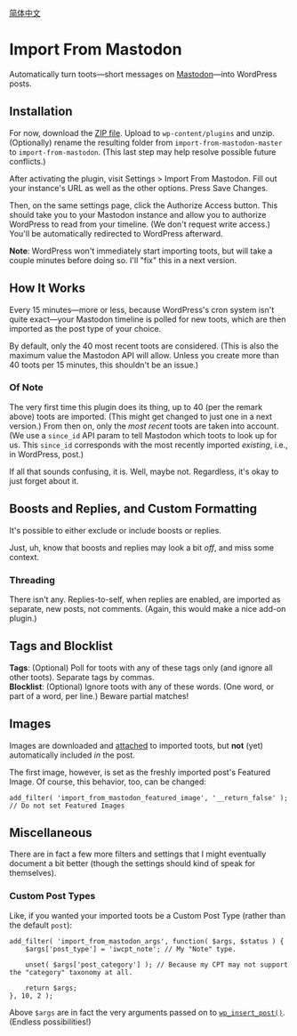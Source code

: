 [简体中文](README_zh-Hans.md)

# Import From Mastodon
Automatically turn toots—short messages on [Mastodon](https://joinmastodon.org/)—into WordPress posts.

## Installation
For now, download the [ZIP file](https://github.com/janboddez/import-from-mastodon/archive/refs/heads/master.zip). Upload to `wp-content/plugins` and unzip. (Optionally) rename the resulting folder from `import-from-mastodon-master` to `import-from-mastodon`. (This last step may help resolve possible future conflicts.)

After activating the plugin, visit Settings > Import From Mastodon. Fill out your instance's URL as well as the other options. Press Save Changes.

Then, on the same settings page, click the Authorize Access button. This should take you to your Mastodon instance and allow you to authorize WordPress to read from your timeline. (We don't request write access.) You'll be automatically redirected to WordPress afterward.

**Note**: WordPress won't immediately start importing toots, but will take a couple minutes before doing so. I'll "fix" this in a next version.

## How It Works
Every 15 minutes—more or less, because WordPress's cron system isn't quite exact—your Mastodon timeline is polled for new toots, which are then imported as the post type of your choice.

By default, only the 40 most recent toots are considered. (This is also the maximum value the Mastodon API will allow. Unless you create more than 40 toots per 15 minutes, this shouldn't be an issue.)

### Of Note
The very first time this plugin does its thing, up to 40 (per the remark above) toots are imported. (This might get changed to just one in a next version.) From then on, only the _most recent_ toots are taken into account. (We use a `since_id` API param to tell Mastodon which toots to look up for us. This `since_id` corresponds with the most recently imported _existing_, i.e., in WordPress, post.)

If all that sounds confusing, it is. Well, maybe not. Regardless, it's okay to just forget about it.

## Boosts and Replies, and Custom Formatting
It's possible to either exclude or include boosts or replies.

Just, uh, know that boosts and replies may look a bit _off_, and miss some context.

### Threading
There isn't any. Replies-to-self, when replies are enabled, are imported as separate, new posts, not comments. (Again, this would make a nice add-on plugin.)

## Tags and Blocklist
**Tags**: (Optional) Poll for toots with any of these tags only (and ignore all other toots). Separate tags by commas.  
**Blocklist**: (Optional) Ignore toots with any of these words. (One word, or part of a word, per line.) Beware partial matches!

## Images
Images are downloaded and [attached](https://wordpress.org/support/article/using-image-and-file-attachments/#attachment-to-a-post) to imported toots, but **not** (yet) automatically included _in_ the post.

The first image, however, is set as the freshly imported post's Featured Image. Of course, this behavior, too, can be changed:
```
add_filter( 'import_from_mastodon_featured_image', '__return_false' ); // Do not set Featured Images
```

## Miscellaneous
There are in fact a few more filters and settings that I might eventually document a bit better (though the settings should kind of speak for themselves).

### Custom Post Types
Like, if you wanted your imported toots be a Custom Post Type (rather than the default `post`):
```
add_filter( 'import_from_mastodon_args', function( $args, $status ) {
	$args['post_type'] = 'iwcpt_note'; // My "Note" type.

	unset( $args['post_category'] ); // Because my CPT may not support the "category" taxonomy at all.

	return $args;
}, 10, 2 );

```
Above `$args` are in fact the very arguments passed on to [`wp_insert_post()`](https://developer.wordpress.org/reference/functions/wp_insert_post/#parameters). (Endless possibilities!)
